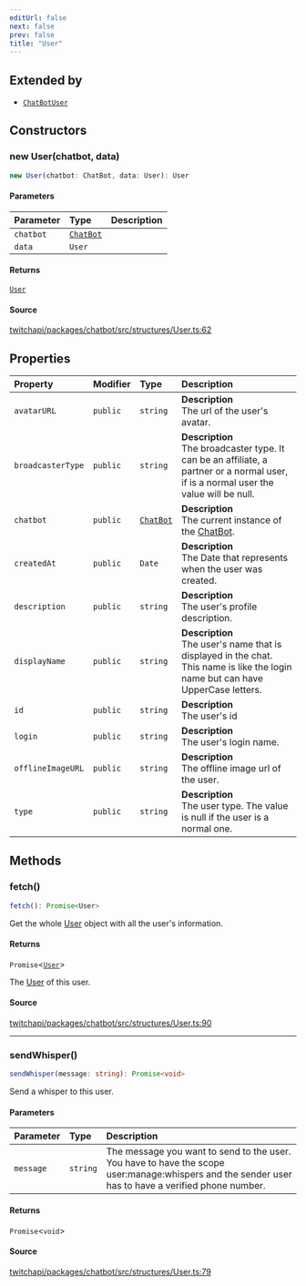 ```yaml
---
editUrl: false
next: false
prev: false
title: "User"
---
```


## Extended by

- [`ChatBotUser`](ChatBotUser.md)

## Constructors

### new User(chatbot, data)

```ts
new User(chatbot: ChatBot, data: User): User
```

#### Parameters

| Parameter | Type | Description |
| :------ | :------ | :------ |
| `chatbot` | [`ChatBot`](ChatBot.md) |  |
| `data` | `User` |  |

#### Returns

[`User`](User.md)

#### Source

[twitchapi/packages/chatbot/src/structures/User.ts:62](https://github.com/pablornc/twitchapi//blob/b274026/packages/chatbot/src/structures/User.ts#L62)

## Properties

| Property | Modifier | Type | Description |
| :------ | :------ | :------ | :------ |
| `avatarURL` | `public` | `string` | **Description**<br />The url of the user's avatar. |
| `broadcasterType` | `public` | `string` | **Description**<br />The broadcaster type. It can be an affiliate, a partner or a normal user, if is a normal user the value will be null. |
| `chatbot` | `public` | [`ChatBot`](ChatBot.md) | **Description**<br />The current instance of the [ChatBot](../../api/chatbot/classes/chatbot). |
| `createdAt` | `public` | `Date` | **Description**<br />The Date that represents when the user was created. |
| `description` | `public` | `string` | **Description**<br />The user's profile description. |
| `displayName` | `public` | `string` | **Description**<br />The user's name that is displayed in the chat. This name is like the login name but can have UpperCase letters. |
| `id` | `public` | `string` | **Description**<br />The user's id |
| `login` | `public` | `string` | **Description**<br />The user's login name. |
| `offlineImageURL` | `public` | `string` | **Description**<br />The offline image url of the user. |
| `type` | `public` | `string` | **Description**<br />The user type. The value is null if the user is a normal one. |

## Methods

### fetch()

```ts
fetch(): Promise<User>
```

Get the whole [User](../../api/chatbot/classes/user) object with all the user's information.

#### Returns

`Promise`\<[`User`](User.md)\>

The [User](../../api/chatbot/classes/user) of this user.

#### Source

[twitchapi/packages/chatbot/src/structures/User.ts:90](https://github.com/pablornc/twitchapi//blob/b274026/packages/chatbot/src/structures/User.ts#L90)

***

### sendWhisper()

```ts
sendWhisper(message: string): Promise<void>
```

Send a whisper to this user.

#### Parameters

| Parameter | Type | Description |
| :------ | :------ | :------ |
| `message` | `string` | The message you want to send to the user. You have to have the scope user:manage:whispers and the sender user has to have a verified phone number. |

#### Returns

`Promise`\<`void`\>

#### Source

[twitchapi/packages/chatbot/src/structures/User.ts:79](https://github.com/pablornc/twitchapi//blob/b274026/packages/chatbot/src/structures/User.ts#L79)
